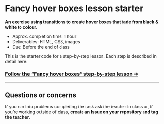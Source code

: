# Fancy hover boxes lesson starter

**An exercise using transitions to create hover boxes that fade from black & white to colour.**

- Approx. completion time: 1 hour
- Deliverables: HTML, CSS, images
- Due: Before the end of class

This is the starter code for a step-by-step lesson. Each step is described in detail here:

### [**Follow the “Fancy hover boxes” step-by-step lesson ➔**](https://learn-the-web.algonquindesign.ca/courses/web-dev-1/fancy-hover-boxes/)

---

## Questions or concerns

If you run into problems completing the task ask the teacher in class or, if you’re working outside of class, **create an Issue on your repository and tag the teacher**.
